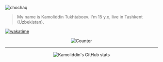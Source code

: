 ![chochaq](https://i.imgur.com/0ytZKQJ.jpeg)
> My name is Kamoliddin Tukhtaboev. I'm 15 y.o, live in Tashkent (Uzbekistan).

[![wakatime](https://wakatime.com/badge/user/cd78fb4f-27ff-40b1-8a3c-eddd5695a9d1.svg)](https://wakatime.com/@cd78fb4f-27ff-40b1-8a3c-eddd5695a9d1)

<div align="center">

![Counter](https://count.getloli.com/get/@kamolgks)

---

![Kamoliddin's GitHub stats](https://github-readme-stats.vercel.app/api?username=Kamolgks&hide=issues&show_icons=true&theme=dark)

</div>

